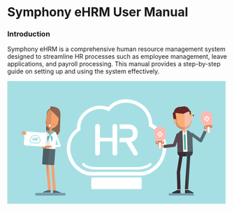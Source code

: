 # Symphony eHRM User Manual

### Introduction

Symphony eHRM is a comprehensive human resource management system designed to streamline HR processes such as employee management, leave applications, and payroll processing. This manual provides a step-by-step guide on setting up and using the system effectively.

![Alt text](images/hrm.gif)